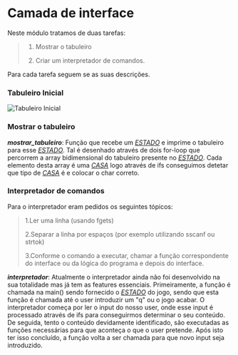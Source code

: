 # Camada de interface
Neste módulo tratamos de duas tarefas:

> 1. Mostrar o tabuleiro
>
> 2. Criar um interpretador de comandos.

Para cada tarefa seguem se as suas descrições.

### Tabuleiro Inicial

<img src="https://github.com/andreubita/li2-201920/blob/master/relatorios/guiao5/tabuleiro_incial.png" align="center" alt="Tabuleiro Inicial">

### Mostrar o tabuleiro

***mostrar_tabuleiro***:
Função que recebe um [*ESTADO*][estado] e imprime o tabuleiro para esse [*ESTADO*][estado].
Tal é desenhado através de dois for-loop que percorrem a array bidimensional do tabuleiro presente no [*ESTADO*][estado].
Cada elemento desta array é uma [*CASA*][casa] logo através de ifs conseguimos detetar que tipo de [*CASA*][casa] é e colocar o char correto.

### Interpretador de comandos

Para o interpretador eram pedidos os seguintes tópicos:
   
> 1.Ler uma linha (usando fgets)
>
> 2.Separar a linha por espaços (por exemplo utilizando sscanf ou strtok)
>
> 3.Conforme o comando a executar, chamar a função correspondente do interface ou da lógica do programa e depois do interface.
    
***interpretador***:
Atualmente o interpretador ainda não foi desenvolvido na sua totalidade mas já tem as features essenciais.
Primeiramente, a função é chamada na main() sendo fornecido o [*ESTADO*][estado] do jogo, sendo que esta função é chamada até o
user introduzir um "q" ou o jogo acabar.
O interpretador começa por ler o input do nosso user, onde esse input é processado através de ifs para conseguirmos
determinar o seu conteúdo.
De seguida, tento o conteúdo devidamente identificado, são executadas as funções necessárias para que aconteça o que o user
pretende.
Após isto ter isso concluído, a função volta a ser chamada para que novo input seja introduzido.

[casa]: https://github.com/andreubita/li2-201920/blob/master/relatorios/guiao5/dados.md#casa
[estado]: https://github.com/andreubita/li2-201920/blob/master/relatorios/guiao5/dados.md#estado
